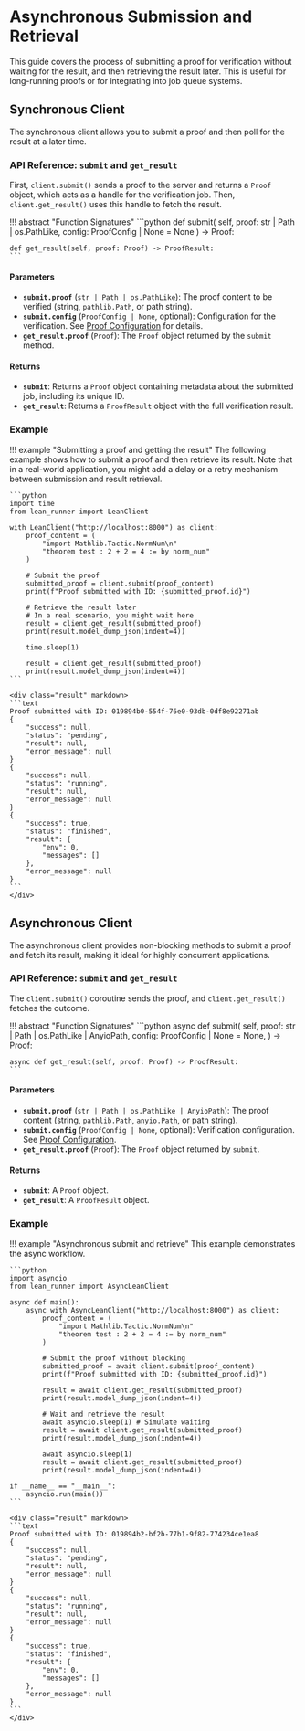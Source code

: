 # Asynchronous Submission and Retrieval

This guide covers the process of submitting a proof for verification without waiting for the result, and then retrieving the result later. This is useful for long-running proofs or for integrating into job queue systems.

## Synchronous Client

The synchronous client allows you to submit a proof and then poll for the result at a later time.

### API Reference: `submit` and `get_result`

First, `client.submit()` sends a proof to the server and returns a `Proof` object, which acts as a handle for the verification job. Then, `client.get_result()` uses this handle to fetch the result.

!!! abstract "Function Signatures"
    ```python
    def submit(
        self,
        proof: str | Path | os.PathLike,
        config: ProofConfig | None = None
    ) -> Proof:

    def get_result(self, proof: Proof) -> ProofResult:
    ```

#### Parameters

-   **`submit.proof`** (`str | Path | os.PathLike`): The proof content to be verified (string, `pathlib.Path`, or path string).
-   **`submit.config`** (`ProofConfig | None`, optional): Configuration for the verification. See [Proof Configuration](./config.md) for details.
-   **`get_result.proof`** (`Proof`): The `Proof` object returned by the `submit` method.

#### Returns

-   **`submit`**: Returns a `Proof` object containing metadata about the submitted job, including its unique ID.
-   **`get_result`**: Returns a `ProofResult` object with the full verification result.

### Example

!!! example "Submitting a proof and getting the result"
    The following example shows how to submit a proof and then retrieve its result. Note that in a real-world application, you might add a delay or a retry mechanism between submission and result retrieval.

    ```python
    import time
    from lean_runner import LeanClient

    with LeanClient("http://localhost:8000") as client:
        proof_content = (
            "import Mathlib.Tactic.NormNum\n"
            "theorem test : 2 + 2 = 4 := by norm_num"
        )

        # Submit the proof
        submitted_proof = client.submit(proof_content)
        print(f"Proof submitted with ID: {submitted_proof.id}")

        # Retrieve the result later
        # In a real scenario, you might wait here
        result = client.get_result(submitted_proof)
        print(result.model_dump_json(indent=4))

        time.sleep(1)

        result = client.get_result(submitted_proof)
        print(result.model_dump_json(indent=4))
    ```

    <div class="result" markdown>
    ```text
    Proof submitted with ID: 019894b0-554f-76e0-93db-0df8e92271ab
    {
        "success": null,
        "status": "pending",
        "result": null,
        "error_message": null
    }
    {
        "success": null,
        "status": "running",
        "result": null,
        "error_message": null
    }
    {
        "success": true,
        "status": "finished",
        "result": {
            "env": 0,
            "messages": []
        },
        "error_message": null
    }
    ```
    </div>

## Asynchronous Client

The asynchronous client provides non-blocking methods to submit a proof and fetch its result, making it ideal for highly concurrent applications.

### API Reference: `submit` and `get_result`

The `client.submit()` coroutine sends the proof, and `client.get_result()` fetches the outcome.

!!! abstract "Function Signatures"
    ```python
    async def submit(
        self,
        proof: str | Path | os.PathLike | AnyioPath,
        config: ProofConfig | None = None,
    ) -> Proof:

    async def get_result(self, proof: Proof) -> ProofResult:
    ```

#### Parameters

-   **`submit.proof`** (`str | Path | os.PathLike | AnyioPath`): The proof content (string, `pathlib.Path`, `anyio.Path`, or path string).
-   **`submit.config`** (`ProofConfig | None`, optional): Verification configuration. See [Proof Configuration](./config.md).
-   **`get_result.proof`** (`Proof`): The `Proof` object returned by `submit`.

#### Returns

-   **`submit`**: A `Proof` object.
-   **`get_result`**: A `ProofResult` object.

### Example

!!! example "Asynchronous submit and retrieve"
    This example demonstrates the async workflow.

    ```python
    import asyncio
    from lean_runner import AsyncLeanClient

    async def main():
        async with AsyncLeanClient("http://localhost:8000") as client:
            proof_content = (
                "import Mathlib.Tactic.NormNum\n"
                "theorem test : 2 + 2 = 4 := by norm_num"
            )

            # Submit the proof without blocking
            submitted_proof = await client.submit(proof_content)
            print(f"Proof submitted with ID: {submitted_proof.id}")

            result = await client.get_result(submitted_proof)
            print(result.model_dump_json(indent=4))

            # Wait and retrieve the result
            await asyncio.sleep(1) # Simulate waiting
            result = await client.get_result(submitted_proof)
            print(result.model_dump_json(indent=4))

            await asyncio.sleep(1)
            result = await client.get_result(submitted_proof)
            print(result.model_dump_json(indent=4))

    if __name__ == "__main__":
        asyncio.run(main())
    ```

    <div class="result" markdown>
    ```text
    Proof submitted with ID: 019894b2-bf2b-77b1-9f82-774234ce1ea8
    {
        "success": null,
        "status": "pending",
        "result": null,
        "error_message": null
    }
    {
        "success": null,
        "status": "running",
        "result": null,
        "error_message": null
    }
    {
        "success": true,
        "status": "finished",
        "result": {
            "env": 0,
            "messages": []
        },
        "error_message": null
    }
    ```
    </div>
